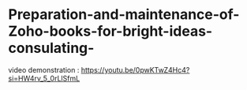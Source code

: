 # Preparation-and-maintenance-of-Zoho-books-for-bright-ideas-consulating-



video demonstration  : https://youtu.be/0pwKTwZ4Hc4?si=HW4rv_5_0rLlSfmL
